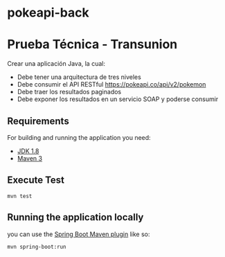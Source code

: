 # pokeapi-back

# Prueba Técnica - Transunion
Crear una aplicación Java, la cual:
- Debe tener una arquitectura de tres niveles
- Debe consumir el API RESTful https://pokeapi.co/api/v2/pokemon
- Debe traer los resultados paginados
- Debe exponer los resultados en un servicio SOAP y poderse consumir

## Requirements

For building and running the application you need:
- [JDK 1.8](http://www.oracle.com/technetwork/java/javase/downloads/jdk8-downloads-2133151.html)
- [Maven 3](https://maven.apache.org)

## Execute Test
```shell
mvn test
```

## Running the application locally

you can use the [Spring Boot Maven plugin](https://docs.spring.io/spring-boot/docs/current/reference/html/build-tool-plugins-maven-plugin.html) like so:

```shell
mvn spring-boot:run
```
